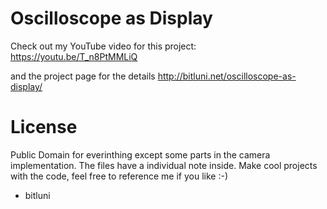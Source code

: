 # Oscilloscope as Display

Check out my YouTube video for this project:
https://youtu.be/T_n8PtMMLiQ

and the project page for the details
http://bitluni.net/oscilloscope-as-display/

# License
Public Domain for everinthing except some parts in the camera implementation. The files have a individual note inside.
Make cool projects with the code, feel free to reference me if you like :-)
- bitluni

